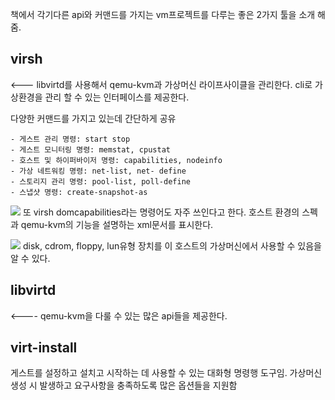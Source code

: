 

책에서 각기다른 api와 커맨드를 가지는 vm프로젝트를 다루는 좋은 2가지 툴을 소개 해줌.

## virsh
<--- libvirtd를 사용해서 qemu-kvm과 가상머신 라이프사이클을 관리한다. cli로 가상환경을 관리 할 수 있는 인터페이스를 제공한다.

다양한 커맨드를 가지고 있는데 간단하게 공유 

	- 게스트 관리 명령: start stop
	- 게스트 모니터링 명령: memstat, cpustat
	- 호스트 및 하이퍼바이저 명령: capabilities, nodeinfo
	- 가상 네트워킹 명령: net-list, net- define
	- 스토리지 관리 명령: pool-list, poll-define
	- 스냅샷 명령: create-snapshot-as


![](https://i.imgur.com/tl0NvoM.png)
또 virsh domcapabilities라는 명령어도 자주 쓰인다고 한다.
호스트 환경의 스펙과 qemu-kvm의 기능을 설명하는 xml문서를 표시한다.

![](https://i.imgur.com/bUmrXet.png)
disk, cdrom, floppy, lun유형 장치를 이 호스트의 가상머신에서 사용할 수 있음을 알 수 있다.


## libvirtd
<---- qemu-kvm을 다룰 수 있는 많은 api들을 제공한다. 


## virt-install 
게스트를 설정하고 설치고 시작하는 데 사용할 수 있는 대화형 명령행 도구임.
가상머신 생성 시 발생하고 요구사항을 충족하도록 많은 옵션들을 지원함

